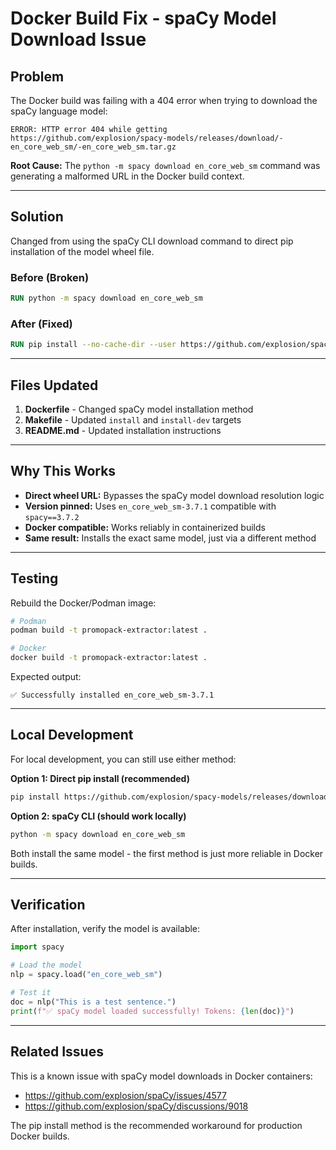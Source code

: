 # Docker Build Fix - spaCy Model Download Issue

## Problem

The Docker build was failing with a 404 error when trying to download the spaCy language model:

```
ERROR: HTTP error 404 while getting https://github.com/explosion/spacy-models/releases/download/-en_core_web_sm/-en_core_web_sm.tar.gz
```

**Root Cause:** The `python -m spacy download en_core_web_sm` command was generating a malformed URL in the Docker build context.

---

## Solution

Changed from using the spaCy CLI download command to direct pip installation of the model wheel file.

### Before (Broken)
```dockerfile
RUN python -m spacy download en_core_web_sm
```

### After (Fixed)
```dockerfile
RUN pip install --no-cache-dir --user https://github.com/explosion/spacy-models/releases/download/en_core_web_sm-3.7.1/en_core_web_sm-3.7.1-py3-none-any.whl
```

---

## Files Updated

1. **Dockerfile** - Changed spaCy model installation method
2. **Makefile** - Updated `install` and `install-dev` targets
3. **README.md** - Updated installation instructions

---

## Why This Works

- **Direct wheel URL:** Bypasses the spaCy model download resolution logic
- **Version pinned:** Uses `en_core_web_sm-3.7.1` compatible with `spacy==3.7.2`
- **Docker compatible:** Works reliably in containerized builds
- **Same result:** Installs the exact same model, just via a different method

---

## Testing

Rebuild the Docker/Podman image:

```bash
# Podman
podman build -t promopack-extractor:latest .

# Docker
docker build -t promopack-extractor:latest .
```

Expected output:
```
✅ Successfully installed en_core_web_sm-3.7.1
```

---

## Local Development

For local development, you can still use either method:

**Option 1: Direct pip install (recommended)**
```bash
pip install https://github.com/explosion/spacy-models/releases/download/en_core_web_sm-3.7.1/en_core_web_sm-3.7.1-py3-none-any.whl
```

**Option 2: spaCy CLI (should work locally)**
```bash
python -m spacy download en_core_web_sm
```

Both install the same model - the first method is just more reliable in Docker builds.

---

## Verification

After installation, verify the model is available:

```python
import spacy

# Load the model
nlp = spacy.load("en_core_web_sm")

# Test it
doc = nlp("This is a test sentence.")
print(f"✅ spaCy model loaded successfully! Tokens: {len(doc)}")
```

---

## Related Issues

This is a known issue with spaCy model downloads in Docker containers:
- https://github.com/explosion/spaCy/issues/4577
- https://github.com/explosion/spaCy/discussions/9018

The pip install method is the recommended workaround for production Docker builds.
